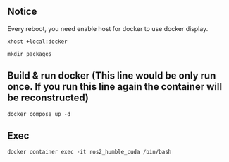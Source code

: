 ## Notice
Every reboot, you need enable host for docker to use docker display.

`xhost +local:docker`

`mkdir packages`


## Build & run docker (This line would be only run once. If you run this line again the container will be reconstructed)
`docker compose up -d`

## Exec 

`docker container exec -it ros2_humble_cuda /bin/bash`

